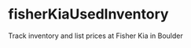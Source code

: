 fisherKiaUsedInventory
======================

Track inventory and list prices at Fisher Kia in Boulder
